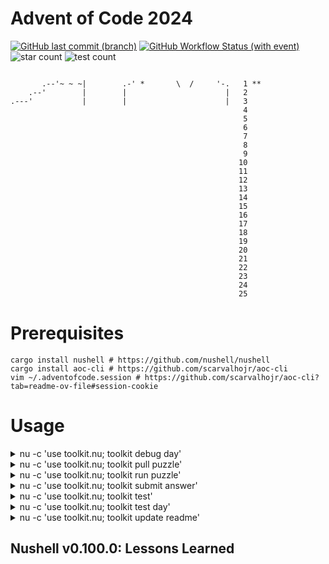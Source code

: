 
# Advent of Code 2024

[![GitHub last commit (branch)](https://img.shields.io/github/last-commit/NonlinearFruit/advent-of-code-2024/master)](https://github.com/NonlinearFruit/advent-of-code-2024/commits/master/)
[![GitHub Workflow Status (with event)](https://img.shields.io/github/actions/workflow/status/NonlinearFruit/advent-of-code-2024/test.yml?label=tests)](https://github.com/NonlinearFruit/advent-of-code-2024/actions/workflows/test.yml)
![star count](https://img.shields.io/badge/stars-2-yellow)
![test count](https://img.shields.io/badge/tests-0-blue)

```

       .--'~ ~ ~|        .-' *       \  /     '-.   1 **
    .--'        |        |                      |   2 
.---'           |        |                      |   3 
                                                    4
                                                    5
                                                    6
                                                    7
                                                    8
                                                    9
                                                   10
                                                   11
                                                   12
                                                   13
                                                   14
                                                   15
                                                   16
                                                   17
                                                   18
                                                   19
                                                   20
                                                   21
                                                   22
                                                   23
                                                   24
                                                   25

```

# Prerequisites

```
cargo install nushell # https://github.com/nushell/nushell
cargo install aoc-cli # https://github.com/scarvalhojr/aoc-cli
vim ~/.adventofcode.session # https://github.com/scarvalhojr/aoc-cli?tab=readme-ov-file#session-cookie
```

# Usage

<details>
<summary>
nu -c 'use toolkit.nu; toolkit debug day'
</summary>

```
Debugs the given day

Usage:
  > debug day <day> 

Flags:
  -h, --help: Display the help message for this command

Parameters:
  day <string>

Input/output types:
  ╭───┬───────┬────────╮
  │ # │ input │ output │
  ├───┼───────┼────────┤
  │ 0 │ any   │ any    │
  ╰───┴───────┴────────╯


```
</details>

<details>
<summary>
nu -c 'use toolkit.nu; toolkit pull puzzle'
</summary>

```
Download the puzzle input and description

Usage:
  > pull puzzle (day) 

Flags:
  -h, --help: Display the help message for this command

Parameters:
  day <string>:  (optional)

Input/output types:
  ╭───┬───────┬────────╮
  │ # │ input │ output │
  ├───┼───────┼────────┤
  │ 0 │ any   │ any    │
  ╰───┴───────┴────────╯


```
</details>

<details>
<summary>
nu -c 'use toolkit.nu; toolkit run puzzle'
</summary>

```
Run a puzzle solver

Usage:
  > run puzzle (day) 

Flags:
  -h, --help: Display the help message for this command

Parameters:
  day <string>:  (optional)

Input/output types:
  ╭───┬───────┬────────╮
  │ # │ input │ output │
  ├───┼───────┼────────┤
  │ 0 │ any   │ any    │
  ╰───┴───────┴────────╯


```
</details>

<details>
<summary>
nu -c 'use toolkit.nu; toolkit submit answer'
</summary>

```
Submit an answer to a puzzle

Usage:
  > submit answer (day) 

Flags:
  -h, --help: Display the help message for this command

Parameters:
  day <string>:  (optional)

Input/output types:
  ╭───┬───────┬────────╮
  │ # │ input │ output │
  ├───┼───────┼────────┤
  │ 0 │ any   │ any    │
  ╰───┴───────┴────────╯


```
</details>

<details>
<summary>
nu -c 'use toolkit.nu; toolkit test'
</summary>

```
Runs all the unit tests

Usage:
  > test 

Subcommands:
  test day (custom) - Runs all the unit tests for a single day

Flags:
  -h, --help: Display the help message for this command

Input/output types:
  ╭───┬───────┬────────╮
  │ # │ input │ output │
  ├───┼───────┼────────┤
  │ 0 │ any   │ any    │
  ╰───┴───────┴────────╯


```
</details>

<details>
<summary>
nu -c 'use toolkit.nu; toolkit test day'
</summary>

```
Runs all the unit tests for a single day

Usage:
  > test day <day> 

Flags:
  -h, --help: Display the help message for this command

Parameters:
  day <string>

Input/output types:
  ╭───┬───────┬────────╮
  │ # │ input │ output │
  ├───┼───────┼────────┤
  │ 0 │ any   │ any    │
  ╰───┴───────┴────────╯


```
</details>

<details>
<summary>
nu -c 'use toolkit.nu; toolkit update readme'
</summary>

```
Recalculate the README

Usage:
  > update readme 

Flags:
  -h, --help: Display the help message for this command

Input/output types:
  ╭───┬───────┬────────╮
  │ # │ input │ output │
  ├───┼───────┼────────┤
  │ 0 │ any   │ any    │
  ╰───┴───────┴────────╯


```
</details>

## Nushell v0.100.0: Lessons Learned

